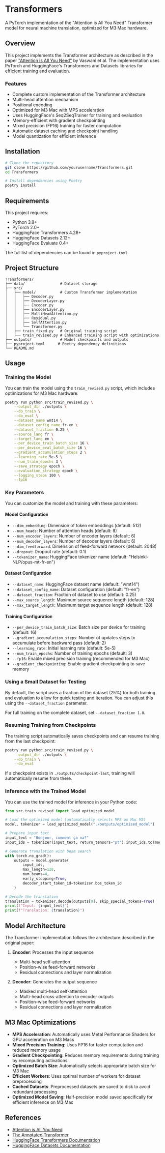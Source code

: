 # Transformers

A PyTorch implementation of the "Attention is All You Need" Transformer model for neural machine translation, optimized for M3 Mac hardware.

## Overview

This project implements the Transformer architecture as described in the paper ["Attention is All You Need"](https://arxiv.org/abs/1706.03762) by Vaswani et al. The implementation uses PyTorch and HuggingFace's Transformers and Datasets libraries for efficient training and evaluation.

### Features

- Complete custom implementation of the Transformer architecture
- Multi-head attention mechanism
- Positional encoding
- Optimized for M3 Mac with MPS acceleration
- Uses HuggingFace's Seq2SeqTrainer for training and evaluation
- Memory-efficient with gradient checkpointing
- Mixed precision (FP16) training for faster computation
- Automatic dataset caching and checkpoint handling
- Model quantization for efficient inference

## Installation

```bash
# Clone the repository
git clone https://github.com/yourusername/Transformers.git
cd Transformers

# Install dependencies using Poetry
poetry install
```

## Requirements

This project requires:

- Python 3.8+
- PyTorch 2.0+
- HuggingFace Transformers 4.28+
- HuggingFace Datasets 2.12+
- HuggingFace Evaluate 0.4+

The full list of dependencies can be found in `pyproject.toml`.

## Project Structure

```
Transformers/
├── data/                # Dataset storage
├── src/
│   ├── model/           # Custom Transformer implementation
│   │   ├── Decoder.py
│   │   ├── DecoderLayer.py
│   │   ├── Encoder.py
│   │   ├── EncoderLayer.py
│   │   ├── MultiHeadAttention.py
│   │   ├── Residual.py
│   │   ├── SelfAttention.py
│   │   └── Transformer.py
│   ├── train_fixed.py   # Original training script
│   └── train_revised.py # Enhanced training script with optimizations
├── outputs/             # Model checkpoints and outputs
├── pyproject.toml      # Poetry dependency definitions
└── README.md
```

## Usage

### Training the Model

You can train the model using the `train_revised.py` script, which includes optimizations for M3 Mac hardware:

```bash
poetry run python src/train_revised.py \
    --output_dir ./outputs \
    --do_train \
    --do_eval \
    --dataset_name wmt14 \
    --dataset_config_name fr-en \
    --dataset_fraction 0.25 \
    --source_lang fr \
    --target_lang en \
    --per_device_train_batch_size 16 \
    --per_device_eval_batch_size 16 \
    --gradient_accumulation_steps 2 \
    --learning_rate 5e-5 \
    --num_train_epochs 3 \
    --save_strategy epoch \
    --evaluation_strategy epoch \
    --logging_steps 100 \
    --fp16
```

### Key Parameters

You can customize the model and training with these parameters:

#### Model Configuration
- `--dim_embedding`: Dimension of token embeddings (default: 512)
- `--num_heads`: Number of attention heads (default: 8)
- `--num_encoder_layers`: Number of encoder layers (default: 6)
- `--num_decoder_layers`: Number of decoder layers (default: 6)
- `--dim_feedforward`: Dimension of feed-forward network (default: 2048)
- `--dropout`: Dropout rate (default: 0.1)
- `--tokenizer_name`: HuggingFace tokenizer name (default: "Helsinki-NLP/opus-mt-fr-en")

#### Dataset Configuration
- `--dataset_name`: HuggingFace dataset name (default: "wmt14")
- `--dataset_config_name`: Dataset configuration (default: "fr-en")
- `--dataset_fraction`: Fraction of dataset to use (default: 0.25)
- `--max_source_length`: Maximum source sequence length (default: 128)
- `--max_target_length`: Maximum target sequence length (default: 128)

#### Training Configuration
- `--per_device_train_batch_size`: Batch size per device for training (default: 16)
- `--gradient_accumulation_steps`: Number of updates steps to accumulate before backward pass (default: 2)
- `--learning_rate`: Initial learning rate (default: 5e-5)
- `--num_train_epochs`: Number of training epochs (default: 3)
- `--fp16`: Enable mixed precision training (recommended for M3 Mac)
- `--gradient_checkpointing`: Enable gradient checkpointing to save memory

### Using a Small Dataset for Testing

By default, the script uses a fraction of the dataset (25%) for both training and evaluation to allow for quick testing and iteration. You can adjust this using the `--dataset_fraction` parameter.

For full training on the complete dataset, set `--dataset_fraction 1.0`.

### Resuming Training from Checkpoints

The training script automatically saves checkpoints and can resume training from the last checkpoint:

```bash
poetry run python src/train_revised.py \
    --output_dir ./outputs \
    --do_train \
    --do_eval
```

If a checkpoint exists in `./outputs/checkpoint-last`, training will automatically resume from there.

### Inference with the Trained Model

You can use the trained model for inference in your Python code:

```python
from src.train_revised import load_optimized_model

# Load the optimized model (automatically selects MPS on Mac M3)
model, tokenizer = load_optimized_model("./outputs/optimized_model")

# Prepare input text
input_text = "Bonjour, comment ça va?"
input_ids = tokenizer(input_text, return_tensors="pt").input_ids.to(model.device)

# Generate translation with beam search
with torch.no_grad():
    outputs = model.generate(
        input_ids,
        max_length=128,
        num_beams=4,
        early_stopping=True,
        decoder_start_token_id=tokenizer.bos_token_id
    )

# Decode the translation
translation = tokenizer.decode(outputs[0], skip_special_tokens=True)
print(f"Input: {input_text}")
print(f"Translation: {translation}")
```

## Model Architecture

The Transformer implementation follows the architecture described in the original paper:

1. **Encoder**: Processes the input sequence
   - Multi-head self-attention
   - Position-wise feed-forward networks
   - Residual connections and layer normalization

2. **Decoder**: Generates the output sequence
   - Masked multi-head self-attention
   - Multi-head cross-attention to encoder outputs
   - Position-wise feed-forward networks
   - Residual connections and layer normalization

## M3 Mac Optimizations

- **MPS Acceleration**: Automatically uses Metal Performance Shaders for GPU acceleration on M3 Macs
- **Mixed Precision Training**: Uses FP16 for faster computation and reduced memory usage
- **Gradient Checkpointing**: Reduces memory requirements during training by recomputing activations
- **Optimized Batch Size**: Automatically selects appropriate batch size for M3 Mac
- **Efficient Workers**: Uses optimal number of workers for dataset preprocessing
- **Cached Datasets**: Preprocessed datasets are saved to disk to avoid redundant processing
- **Optimized Model Saving**: Half-precision model saved specifically for efficient inference on M3 Mac

## References

- [Attention is All You Need](https://arxiv.org/abs/1706.03762)
- [The Annotated Transformer](https://nlp.seas.harvard.edu/2018/04/03/attention.html)
- [HuggingFace Transformers Documentation](https://huggingface.co/docs/transformers/index)
- [HuggingFace Datasets Documentation](https://huggingface.co/docs/datasets/index)
